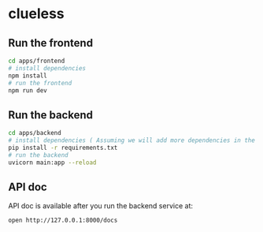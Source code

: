 # clueless

## Run the frontend

```bash
cd apps/frontend
# install dependencies
npm install
# run the frontend
npm run dev
```

## Run the backend

```bash
cd apps/backend
# install dependencies ( Assuming we will add more dependencies in the future )
pip install -r requirements.txt
# run the backend
uvicorn main:app --reload
```

## API doc

API doc is available after you run the backend service at:

```bash
open http://127.0.0.1:8000/docs
```
